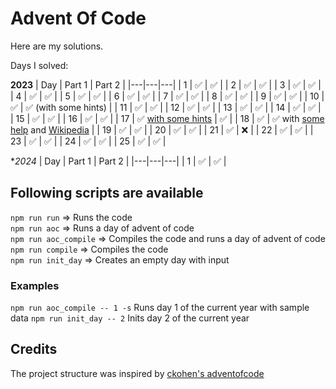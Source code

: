 # Advent Of Code

Here are my solutions.

Days I solved:

**2023**
| Day | Part 1 | Part 2 |
|---|---|---|
| 1 | ✅ | ✅ |
| 2 | ✅ | ✅ |
| 3 | ✅ | ✅ |
| 4 | ✅ | ✅ |
| 5 | ✅ | ✅ |
| 6 | ✅ | ✅ |
| 7 | ✅ | ✅ |
| 8 | ✅ | ✅ |
| 9 | ✅ | ✅ |
| 10 | ✅ | ✅ (with some hints) |
| 11 | ✅ | ✅ |
| 12 | ✅ | ✅ |
| 13 | ✅ | ✅ |
| 14 | ✅ | ✅ |
| 15 | ✅ | ✅ |
| 16 | ✅ | ✅ |
| 17 | ✅ [with some hints](https://github.com/ckohen/adventofcode/blob/main/archive/2023/Day17.ts) | ✅ |
| 18 | ✅ | ✅ with [some help](https://github.com/ckohen/adventofcode/blob/main/archive/2023/Day18.ts) and [Wikipedia](https://en.wikipedia.org/wiki/Shoelace_formula) |
| 19 | ✅ | ✅ |
| 20 | ✅ | ✅ |
| 21 | ✅ | ❌ |
| 22 | ✅ | ✅ |
| 23 | ✅ | ✅ |
| 24 | ✅ | ✅ |
| 25 | ✅ | ✅ |

**2024*
| Day | Part 1 | Part 2 |
|---|---|---|
| 1 | ✅ | ✅ |

## Following scripts are available

`npm run run` => Runs the code  
`npm run aoc` => Runs a day of advent of code  
`npm run aoc_compile` => Compiles the code and runs a day of advent of code  
`npm run compile` => Compiles the code  
`npm run init_day` => Creates an empty day with input

### Examples

`npm run aoc_compile -- 1 -s` Runs day 1 of the current year with sample data
`npm run init_day -- 2` Inits day 2 of the current year

## Credits

The project structure was inspired by [ckohen's adventofcode](https://github.com/ckohen/adventofcode)